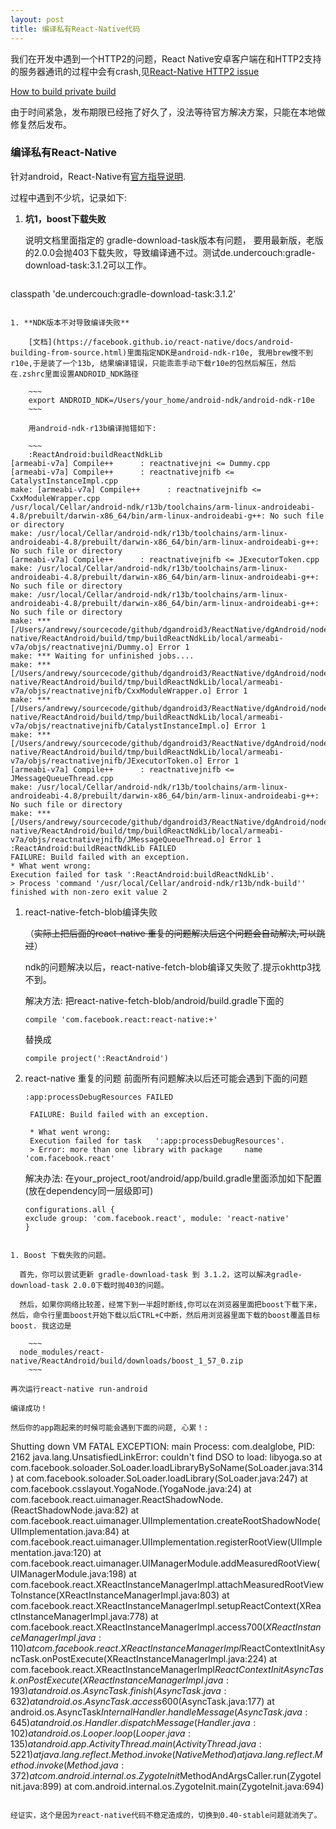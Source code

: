 ```yaml
---
layout: post
title: 编译私有React-Native代码
---
```

我们在开发中遇到一个HTTP2的问题，React Native安卓客户端在和HTTP2支持的服务器通讯的过程中会有crash,见[React-Native HTTP2 issue](https://github.com/facebook/react-native/issues/11283)

[How to build private build](https://github.com/facebook/react-native/issues/11284)

由于时间紧急，发布期限已经拖了好久了，没法等待官方解决方案，只能在本地做修复然后发布。

### 编译私有React-Native
针对android，React-Native有[官方指导说明](https://facebook.github.io/react-native/docs/android-building-from-source.html).

过程中遇到不少坑，记录如下:

1. **坑1，boost下载失败**

	说明文档里面指定的 gradle-download-task版本有问题， 要用最新版，老版的2.0.0会抛403下载失败，导致编译通不过。测试de.undercouch:gradle-download-task:3.1.2可以工作。

	~~~
classpath 'de.undercouch:gradle-download-task:3.1.2'
~~~

1. **NDK版本不对导致编译失败**
	
	[文档](https://facebook.github.io/react-native/docs/android-building-from-source.html)里面指定NDK是android-ndk-r10e, 我用brew搜不到r10e,于是装了一个13b, 结果编译错误，只能乖乖手动下载r10e的包然后解压，然后在.zshrc里面设置ANDROID_NDK路径
	
	~~~
	export ANDROID_NDK=/Users/your_home/android-ndk/android-ndk-r10e
	~~~
	
	用android-ndk-r13b编译抛错如下:
	
	~~~
	:ReactAndroid:buildReactNdkLib
[armeabi-v7a] Compile++      : reactnativejni <= Dummy.cpp
[armeabi-v7a] Compile++      : reactnativejnifb <= CatalystInstanceImpl.cpp
make: [armeabi-v7a] Compile++      : reactnativejnifb <= CxxModuleWrapper.cpp
/usr/local/Cellar/android-ndk/r13b/toolchains/arm-linux-androideabi-4.8/prebuilt/darwin-x86_64/bin/arm-linux-androideabi-g++: No such file or directory
make: /usr/local/Cellar/android-ndk/r13b/toolchains/arm-linux-androideabi-4.8/prebuilt/darwin-x86_64/bin/arm-linux-androideabi-g++: No such file or directory
[armeabi-v7a] Compile++      : reactnativejnifb <= JExecutorToken.cpp
make: /usr/local/Cellar/android-ndk/r13b/toolchains/arm-linux-androideabi-4.8/prebuilt/darwin-x86_64/bin/arm-linux-androideabi-g++: No such file or directory
make: /usr/local/Cellar/android-ndk/r13b/toolchains/arm-linux-androideabi-4.8/prebuilt/darwin-x86_64/bin/arm-linux-androideabi-g++: No such file or directory
make: *** [/Users/andrewy/sourcecode/github/dgandroid3/ReactNative/dgAndroid/node_modules/react-native/ReactAndroid/build/tmp/buildReactNdkLib/local/armeabi-v7a/objs/reactnativejni/Dummy.o] Error 1
make: *** Waiting for unfinished jobs....
make: *** [/Users/andrewy/sourcecode/github/dgandroid3/ReactNative/dgAndroid/node_modules/react-native/ReactAndroid/build/tmp/buildReactNdkLib/local/armeabi-v7a/objs/reactnativejnifb/CxxModuleWrapper.o] Error 1
make: *** [/Users/andrewy/sourcecode/github/dgandroid3/ReactNative/dgAndroid/node_modules/react-native/ReactAndroid/build/tmp/buildReactNdkLib/local/armeabi-v7a/objs/reactnativejnifb/CatalystInstanceImpl.o] Error 1
make: *** [/Users/andrewy/sourcecode/github/dgandroid3/ReactNative/dgAndroid/node_modules/react-native/ReactAndroid/build/tmp/buildReactNdkLib/local/armeabi-v7a/objs/reactnativejnifb/JExecutorToken.o] Error 1
[armeabi-v7a] Compile++      : reactnativejnifb <= JMessageQueueThread.cpp
make: /usr/local/Cellar/android-ndk/r13b/toolchains/arm-linux-androideabi-4.8/prebuilt/darwin-x86_64/bin/arm-linux-androideabi-g++: No such file or directory
make: *** [/Users/andrewy/sourcecode/github/dgandroid3/ReactNative/dgAndroid/node_modules/react-native/ReactAndroid/build/tmp/buildReactNdkLib/local/armeabi-v7a/objs/reactnativejnifb/JMessageQueueThread.o] Error 1
:ReactAndroid:buildReactNdkLib FAILED
FAILURE: Build failed with an exception.
* What went wrong:
Execution failed for task ':ReactAndroid:buildReactNdkLib'.
> Process 'command '/usr/local/Cellar/android-ndk/r13b/ndk-build'' finished with non-zero exit value 2
~~~

1. react-native-fetch-blob编译失败 
	
	（<strike>实际上把后面的react-native 重复的问题解决后这个问题会自动解决,可以跳过</strike>）
	
	ndk的问题解决以后，react-native-fetch-blob编译又失败了.提示okhttp3找不到。
	
	解决方法: 把react-native-fetch-blob/android/build.gradle下面的
	
	~~~
	compile 'com.facebook.react:react-native:+'
	~~~
	
	替换成
	
	~~~
	compile project(':ReactAndroid')
	~~~
	
1. react-native 重复的问题
   前面所有问题解决以后还可能会遇到下面的问题
   
   ~~~
   :app:processDebugResources FAILED

	FAILURE: Build failed with an exception.

	* What went wrong:
	Execution failed for task 	':app:processDebugResources'.
	> Error: more than one library with package 	name 'com.facebook.react'
   ~~~
	解决办法:
	在your_project_root/android/app/build.gradle里面添加如下配置(放在dependency同一层级即可)
	
	~~~
	configurations.all {
    exclude group: 'com.facebook.react', module: 'react-native'
	}
~~~

1. Boost 下载失败的问题。

  首先，你可以尝试更新 gradle-download-task 到 3.1.2，这可以解决gradle-download-task 2.0.0下载时抛403的问题。
  
  然后，如果你网络比较差，经常下到一半超时断线,你可以在浏览器里面把boost下载下来，然后，命令行里面boost开始下载以后CTRL+C中断，然后用浏览器里面下载的boost覆盖目标boost. 我这边是
  
	~~~
  node_modules/react-native/ReactAndroid/build/downloads/boost_1_57_0.zip
	~~~
  
再次运行react-native run-android
 
编译成功！

然后你的app跑起来的时候可能会遇到下面的问题, 心累！:

~~~
Shutting down VM
 FATAL EXCEPTION: main
 Process: com.dealglobe, PID: 2162
 java.lang.UnsatisfiedLinkError: couldn't find DSO to load: libyoga.so
 	at com.facebook.soloader.SoLoader.loadLibraryBySoName(SoLoader.java:314)
 	at com.facebook.soloader.SoLoader.loadLibrary(SoLoader.java:247)
 	at com.facebook.csslayout.YogaNode.<clinit>(YogaNode.java:24)
 	at com.facebook.react.uimanager.ReactShadowNode.<init>(ReactShadowNode.java:82)
 	at com.facebook.react.uimanager.UIImplementation.createRootShadowNode(UIImplementation.java:84)
 	at com.facebook.react.uimanager.UIImplementation.registerRootView(UIImplementation.java:120)
 	at com.facebook.react.uimanager.UIManagerModule.addMeasuredRootView(UIManagerModule.java:198)
 	at com.facebook.react.XReactInstanceManagerImpl.attachMeasuredRootViewToInstance(XReactInstanceManagerImpl.java:803)
 	at com.facebook.react.XReactInstanceManagerImpl.setupReactContext(XReactInstanceManagerImpl.java:778)
 	at com.facebook.react.XReactInstanceManagerImpl.access$700(XReactInstanceManagerImpl.java:110)
 	at com.facebook.react.XReactInstanceManagerImpl$ReactContextInitAsyncTask.onPostExecute(XReactInstanceManagerImpl.java:224)
 	at com.facebook.react.XReactInstanceManagerImpl$ReactContextInitAsyncTask.onPostExecute(XReactInstanceManagerImpl.java:193)
 	at android.os.AsyncTask.finish(AsyncTask.java:632)
 	at android.os.AsyncTask.access$600(AsyncTask.java:177)
 	at android.os.AsyncTask$InternalHandler.handleMessage(AsyncTask.java:645)
 	at android.os.Handler.dispatchMessage(Handler.java:102)
 	at android.os.Looper.loop(Looper.java:135)
 	at android.app.ActivityThread.main(ActivityThread.java:5221)
 	at java.lang.reflect.Method.invoke(Native Method)
 	at java.lang.reflect.Method.invoke(Method.java:372)
 	at com.android.internal.os.ZygoteInit$MethodAndArgsCaller.run(ZygoteInit.java:899)
 	at com.android.internal.os.ZygoteInit.main(ZygoteInit.java:694)
~~~

经证实，这个是因为react-native代码不稳定造成的，切换到0.40-stable问题就消失了。
